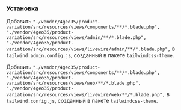 ### Установка

Добавить `"./vendor/4geo35/product-variation/src/resources/views/components/**/*.blade.php",
        "./vendor/4geo35/product-variation/src/resources/views/admin/**/*.blade.php",
        "./vendor/4geo35/product-variation/src/resources/views/livewire/admin/**/*.blade.php",` в `tailwind.admin.config.js`, созданный в пакете `tailwindcss-theme`.

Добавить `"./vendor/4geo35/product-variation/src/resources/views/components/**/*.blade.php",
        "./vendor/4geo35/product-variation/src/resources/views/web/**/*.blade.php",
        "./vendor/4geo35/product-variation/src/resources/views/livewire/web/**/*.blade.php",` в `tailwind.config.js`, созданный в пакете `tailwindcss-theme`.
